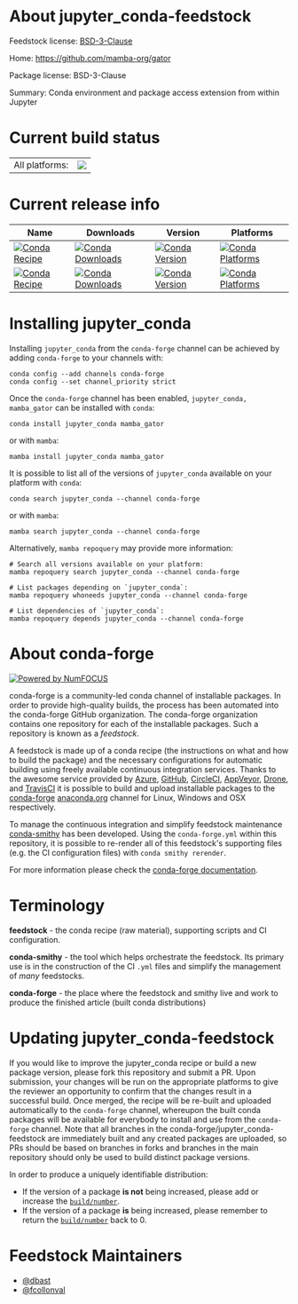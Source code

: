 About jupyter_conda-feedstock
=============================

Feedstock license: [BSD-3-Clause](https://github.com/conda-forge/jupyter_conda-feedstock/blob/main/LICENSE.txt)

Home: https://github.com/mamba-org/gator

Package license: BSD-3-Clause

Summary: Conda environment and package access extension from within Jupyter

Current build status
====================


<table><tr><td>All platforms:</td>
    <td>
      <a href="https://dev.azure.com/conda-forge/feedstock-builds/_build/latest?definitionId=3040&branchName=main">
        <img src="https://dev.azure.com/conda-forge/feedstock-builds/_apis/build/status/jupyter_conda-feedstock?branchName=main">
      </a>
    </td>
  </tr>
</table>

Current release info
====================

| Name | Downloads | Version | Platforms |
| --- | --- | --- | --- |
| [![Conda Recipe](https://img.shields.io/badge/recipe-jupyter_conda-green.svg)](https://anaconda.org/conda-forge/jupyter_conda) | [![Conda Downloads](https://img.shields.io/conda/dn/conda-forge/jupyter_conda.svg)](https://anaconda.org/conda-forge/jupyter_conda) | [![Conda Version](https://img.shields.io/conda/vn/conda-forge/jupyter_conda.svg)](https://anaconda.org/conda-forge/jupyter_conda) | [![Conda Platforms](https://img.shields.io/conda/pn/conda-forge/jupyter_conda.svg)](https://anaconda.org/conda-forge/jupyter_conda) |
| [![Conda Recipe](https://img.shields.io/badge/recipe-mamba_gator-green.svg)](https://anaconda.org/conda-forge/mamba_gator) | [![Conda Downloads](https://img.shields.io/conda/dn/conda-forge/mamba_gator.svg)](https://anaconda.org/conda-forge/mamba_gator) | [![Conda Version](https://img.shields.io/conda/vn/conda-forge/mamba_gator.svg)](https://anaconda.org/conda-forge/mamba_gator) | [![Conda Platforms](https://img.shields.io/conda/pn/conda-forge/mamba_gator.svg)](https://anaconda.org/conda-forge/mamba_gator) |

Installing jupyter_conda
========================

Installing `jupyter_conda` from the `conda-forge` channel can be achieved by adding `conda-forge` to your channels with:

```
conda config --add channels conda-forge
conda config --set channel_priority strict
```

Once the `conda-forge` channel has been enabled, `jupyter_conda, mamba_gator` can be installed with `conda`:

```
conda install jupyter_conda mamba_gator
```

or with `mamba`:

```
mamba install jupyter_conda mamba_gator
```

It is possible to list all of the versions of `jupyter_conda` available on your platform with `conda`:

```
conda search jupyter_conda --channel conda-forge
```

or with `mamba`:

```
mamba search jupyter_conda --channel conda-forge
```

Alternatively, `mamba repoquery` may provide more information:

```
# Search all versions available on your platform:
mamba repoquery search jupyter_conda --channel conda-forge

# List packages depending on `jupyter_conda`:
mamba repoquery whoneeds jupyter_conda --channel conda-forge

# List dependencies of `jupyter_conda`:
mamba repoquery depends jupyter_conda --channel conda-forge
```


About conda-forge
=================

[![Powered by
NumFOCUS](https://img.shields.io/badge/powered%20by-NumFOCUS-orange.svg?style=flat&colorA=E1523D&colorB=007D8A)](https://numfocus.org)

conda-forge is a community-led conda channel of installable packages.
In order to provide high-quality builds, the process has been automated into the
conda-forge GitHub organization. The conda-forge organization contains one repository
for each of the installable packages. Such a repository is known as a *feedstock*.

A feedstock is made up of a conda recipe (the instructions on what and how to build
the package) and the necessary configurations for automatic building using freely
available continuous integration services. Thanks to the awesome service provided by
[Azure](https://azure.microsoft.com/en-us/services/devops/), [GitHub](https://github.com/),
[CircleCI](https://circleci.com/), [AppVeyor](https://www.appveyor.com/),
[Drone](https://cloud.drone.io/welcome), and [TravisCI](https://travis-ci.com/)
it is possible to build and upload installable packages to the
[conda-forge](https://anaconda.org/conda-forge) [anaconda.org](https://anaconda.org/)
channel for Linux, Windows and OSX respectively.

To manage the continuous integration and simplify feedstock maintenance
[conda-smithy](https://github.com/conda-forge/conda-smithy) has been developed.
Using the ``conda-forge.yml`` within this repository, it is possible to re-render all of
this feedstock's supporting files (e.g. the CI configuration files) with ``conda smithy rerender``.

For more information please check the [conda-forge documentation](https://conda-forge.org/docs/).

Terminology
===========

**feedstock** - the conda recipe (raw material), supporting scripts and CI configuration.

**conda-smithy** - the tool which helps orchestrate the feedstock.
                   Its primary use is in the construction of the CI ``.yml`` files
                   and simplify the management of *many* feedstocks.

**conda-forge** - the place where the feedstock and smithy live and work to
                  produce the finished article (built conda distributions)


Updating jupyter_conda-feedstock
================================

If you would like to improve the jupyter_conda recipe or build a new
package version, please fork this repository and submit a PR. Upon submission,
your changes will be run on the appropriate platforms to give the reviewer an
opportunity to confirm that the changes result in a successful build. Once
merged, the recipe will be re-built and uploaded automatically to the
`conda-forge` channel, whereupon the built conda packages will be available for
everybody to install and use from the `conda-forge` channel.
Note that all branches in the conda-forge/jupyter_conda-feedstock are
immediately built and any created packages are uploaded, so PRs should be based
on branches in forks and branches in the main repository should only be used to
build distinct package versions.

In order to produce a uniquely identifiable distribution:
 * If the version of a package **is not** being increased, please add or increase
   the [``build/number``](https://docs.conda.io/projects/conda-build/en/latest/resources/define-metadata.html#build-number-and-string).
 * If the version of a package **is** being increased, please remember to return
   the [``build/number``](https://docs.conda.io/projects/conda-build/en/latest/resources/define-metadata.html#build-number-and-string)
   back to 0.

Feedstock Maintainers
=====================

* [@dbast](https://github.com/dbast/)
* [@fcollonval](https://github.com/fcollonval/)

